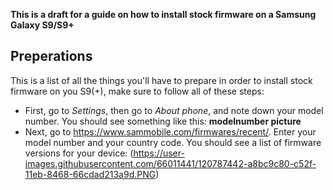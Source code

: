 **This is a draft for a guide on how to install stock firmware on a Samsung Galaxy S9/S9+**

## Preperations
This is a list of all the things you'll have to prepare in order to install stock firmware on you S9(+), make sure to follow all of these steps:
* First, go to *Settings*, then go to *About phone*, and note down your model number. You should see something like this:
**modelnumber picture**
* Next, go to https://www.sammobile.com/firmwares/recent/. Enter your model number and your country code. You should see a list of firmware versions for your device:
(https://user-images.githubusercontent.com/66011441/120787442-a8bc9c80-c52f-11eb-8468-66cdad213a9d.PNG)

